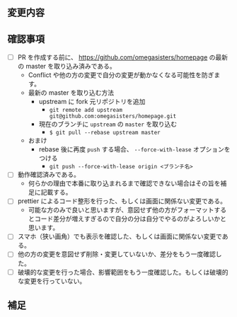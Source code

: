 <!-- あくまでテンプレートなので必ずしもすべての項目を埋めなくてよい -->
<!-- タイトルは変更の内容が他の人にも伝わるように1行でまとめる。 -->

## 変更内容

<!-- 何故変更したか、これが取り込まれると何が嬉しいか、何が解決されるのか、など詳細な内容を記載 -->

## 確認事項

<!-- PRを作成するとチェックボックスになります、もしくは [x] にするとチェック状態になります。 -->

- [ ] PR を作成する前に、 https://github.com/omegasisters/homepage の最新の master を取り込み済みである。
  - Conflict や他の方の変更で自分の変更が動かなくなる可能性を防ぎます。
  - 最新の master を取り込む方法
    - upstream に fork 元リポジトリを追加
      - `git remote add upstream git@github.com:omegasisters/homepage.git`
    - 現在のブランチに `upstream` の `master` を取り込む
      - `$ git pull --rebase upstream master`
  - おまけ
    - rebase 後に再度 `push` する場合、 `--force-with-lease` オプションをつける
      - `git push --force-with-lease origin <ブランチ名>`
- [ ] 動作確認済みである。
  - 何らかの理由で本番に取り込まれるまで確認できない場合はその旨を補足に記載する。
- [ ] prettier によるコード整形を行った、もしくは画面に関係ない変更である。
  - 可能な方のみで良いと思いますが、意図せず他の方がフォーマットするとコード差分が増えすぎるので自分の分は自分でやるのがよろしいかと思います。
- [ ] スマホ（狭い画角）でも表示を確認した、もしくは画面に関係ない変更である。
- [ ] 他の方の変更を意図せず削除・変更していないか、差分をもう一度確認した。
- [ ] 破壊的な変更を行った場合、影響範囲をもう一度確認した。もしくは破壊的な変更を行っていない。

## 補足

<!-- レビューをする際に特に見てほしい点、懸念・注意点、など 画像とかあるとわかりやすいかも！ -->
